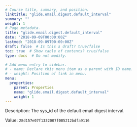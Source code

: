 ```yaml
---
# Course title, summary, and position.
linktitle: "glide.email.digest.default_interval"
summary: ""
weight: 1
# Page metadata.
title: "glide.email.digest.default_interval"
date: "2018-09-09T00:00:00Z"
lastmod: "2018-09-09T00:00:00Z"
draft: false  # Is this a draft? true/false
toc: true  # Show table of contents? true/false
type: docs  # Do not modify.

# Add menu entry to sidebar.
# - name: Declare this menu item as a parent with ID name.
# - weight: Position of link in menu.
menu:
  properties:
    parent: Properties
    name: "glide.email.digest.default_interval"
    weight: 1
---
```


Description: The sys_id of the default email digest interval. 


Value: `28d157e07f1332007f005212bdfa9116`